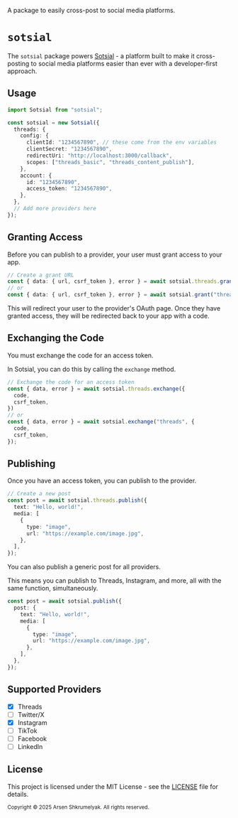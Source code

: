 A package to easily cross-post to social media platforms.

# `sotsial`

The `sotsial` package powers [Sotsial](https://sotsial.com) - a platform built to make it cross-posting to social media platforms easier than ever with a developer-first approach.

## Usage

```ts
import Sotsial from "sotsial";

const sotsial = new Sotsial({
  threads: {
    config: {
      clientId: "1234567890", // these come from the env variables
      clientSecret: "1234567890",
      redirectUri: "http://localhost:3000/callback",
      scopes: ["threads_basic", "threads_content_publish"],
    },
    account: {
      id: "1234567890",
      access_token: "1234567890",
    },
  },
  // Add more providers here
});
```

## Granting Access

Before you can publish to a provider, your user must grant access to your app.

```ts
// Create a grant URL
const { data: { url, csrf_token }, error } = await sotsial.threads.grant();
// or
const { data: { url, csrf_token }, error } = await sotsial.grant("threads");
```

This will redirect your user to the provider's OAuth page. Once they have granted access, they will be redirected back to your app with a code.

## Exchanging the Code

You must exchange the code for an access token.

In Sotsial, you can do this by calling the `exchange` method.

```ts
// Exchange the code for an access token
const { data, error } = await sotsial.threads.exchange({
  code,
  csrf_token,
})
// or
const { data, error } = await sotsial.exchange("threads", {
  code,
  csrf_token,
});
```

## Publishing

Once you have an access token, you can publish to the provider.

```ts
// Create a new post
const post = await sotsial.threads.publish({
  text: "Hello, world!",
  media: [
    {
      type: "image",
      url: "https://example.com/image.jpg",
    },
  ],
});
```

You can also publish a generic post for all providers.

This means you can publish to Threads, Instagram, and more, all with the same function, simultaneously.

```ts
const post = await sotsial.publish({
  post: {
    text: "Hello, world!",
    media: [
      {
        type: "image",
        url: "https://example.com/image.jpg",
      },
    ],
  },
});
```

## Supported Providers

- [X] Threads
- [ ] Twitter/X
- [X] Instagram
- [ ] TikTok
- [ ] Facebook
- [ ] LinkedIn

## License

This project is licensed under the MIT License - see the [LICENSE](../LICENSE) file for details.

<sub>Copyright © 2025 Arsen Shkrumelyak. All rights reserved.</sub>
